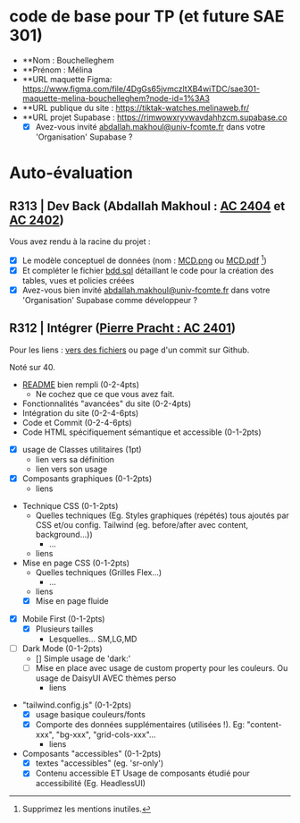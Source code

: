 # code de base pour TP (et future SAE 301)

- **Nom : Bouchelleghem
- **Prénom : Mélina 
- **URL maquette Figma: https://www.figma.com/file/4DgGs65jvmczltXB4wiTDC/sae301-maquette-melina-bouchelleghem?node-id=1%3A3
- **URL publique du site : https://tiktak-watches.melinaweb.fr/
- **URL projet Supabase : https://rimwowxryvwavdahhzcm.supabase.co
  - [X] Avez-vous invité abdallah.makhoul@univ-fcomte.fr dans votre 'Organisation' Supabase ?

# Auto-évaluation

## R313 | Dev Back (Abdallah Makhoul : [AC 2404](https://moodle.univ-fcomte.fr/mod/assign/view.php?id=612670) et [AC 2402](https://moodle.univ-fcomte.fr/mod/assign/view.php?id=612669))

Vous avez rendu à la racine du projet :

- [X] Le modèle conceptuel de données (nom : [MCD.png](/MCD.png) ou [MCD.pdf](/MCD.pdf) [^1])
- [X] Et compléter le fichier [bdd.sql](/bdd.sql) détaillant le code pour la création des tables, vues et policies créées
- [X] Avez-vous bien invité abdallah.makhoul@univ-fcomte.fr dans votre 'Organisation' Supabase comme développeur ?

## R312 | Intégrer ([Pierre Pracht : AC 2401](https://moodle.univ-fcomte.fr/mod/assign/view.php?id=612668))

Pour les liens :
[vers des fichiers](https://docs.github.com/en/repositories/managing-your-repositorys-settings-and-features/customizing-your-repository/about-readmes#relative-links-and-image-paths-in-readme-files) ou page d'un commit sur Github.

Noté sur 40.

- [README](/README.md) bien rempli (0-2-4pts)
  - Ne cochez que ce que vous avez fait.
- Fonctionnalités "avancées" du site (0-2-4pts)
- Intégration du site (0-2-4-6pts)
- Code et Commit (0-2-4-6pts)
- Code HTML spécifiquement sémantique et accessible (0-1-2pts)

- [X] usage de Classes utilitaires (1pt)
  - lien vers sa définition 
  - lien vers son usage
- [X] Composants graphiques (0-1-2pts)
  - liens
- Technique CSS (0-1-2pts)
  - Quelles techniques (Eg. Styles graphiques (répétés) tous ajoutés par CSS et/ou
    config. Tailwind (eg. before/after avec content, background...))
    - ...
  - liens
- Mise en page CSS (0-1-2pts)
  - Quelles techniques (Grilles Flex...)
    - ...
  - liens
  - [X] Mise en page fluide
- [X] Mobile First (0-1-2pts)
  - [X] Plusieurs tailles
    - Lesquelles... SM,LG,MD
- [ ] Dark Mode (0-1-2pts)
  - [] Simple usage de 'dark:'
  - [ ] Mise en place avec usage de custom property pour les couleurs. Ou usage de DaisyUI AVEC thèmes perso
    - liens
- "tailwind.config.js" (0-1-2pts)
  - [X] usage basique couleurs/fonts
  - [X] Comporte des données supplémentaires (utilisées !). Eg: "content-xxx", "bg-xxx", "grid-cols-xxx"...
    - liens
- Composants "accessibles" (0-1-2pts)
  - [X] textes "accessibles" (eg. 'sr-only')
  - [X] Contenu accessible ET Usage de composants étudié pour accessibilité (Eg. HeadlessUI)

[^1]: Supprimez les mentions inutiles.
